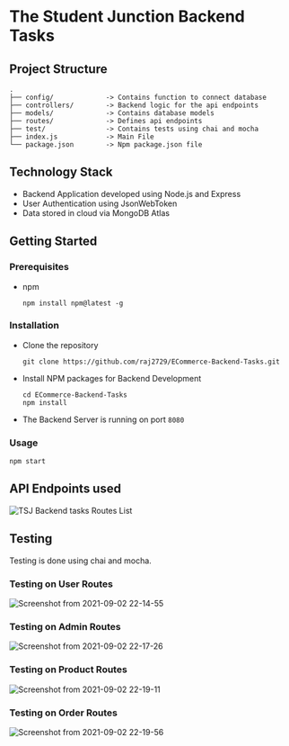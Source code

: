 # The Student Junction Backend Tasks

## Project Structure

```
.
├── config/             -> Contains function to connect database
├── controllers/        -> Backend logic for the api endpoints
├── models/             -> Contains database models
├── routes/             -> Defines api endpoints
├── test/               -> Contains tests using chai and mocha
├── index.js            -> Main File
└── package.json        -> Npm package.json file
```

## Technology Stack

- Backend Application developed using Node.js and Express
- User Authentication using JsonWebToken
- Data stored in cloud via MongoDB Atlas

<!-- GETTING STARTED -->

## Getting Started

### Prerequisites

- npm
  ```
  npm install npm@latest -g
  ```

### Installation

- Clone the repository
  ```
  git clone https://github.com/raj2729/ECommerce-Backend-Tasks.git
  ```
- Install NPM packages for Backend Development

  ```
  cd ECommerce-Backend-Tasks
  npm install

  ```

- The Backend Server is running on port `8080`

### Usage

```
npm start
```

## API Endpoints used
 
![TSJ Backend tasks Routes List](https://user-images.githubusercontent.com/68227858/131885090-7cfa6d17-8de3-47ab-bab3-5b88722f6726.jpg)


## Testing

Testing is done using chai and mocha.

### Testing on User Routes

![Screenshot from 2021-09-02 22-14-55](https://user-images.githubusercontent.com/68227858/131884070-f54aa70d-8bf6-47d5-aece-0c3c2459ee11.png)

### Testing on Admin Routes

![Screenshot from 2021-09-02 22-17-26](https://user-images.githubusercontent.com/68227858/131884397-610df081-2cc8-4222-9ae0-e9cf406100a0.png)

### Testing on Product Routes

![Screenshot from 2021-09-02 22-19-11](https://user-images.githubusercontent.com/68227858/131884651-db49fd24-561a-45b3-91a9-8577d8a64bca.png)

### Testing on Order Routes

![Screenshot from 2021-09-02 22-19-56](https://user-images.githubusercontent.com/68227858/131884786-04021c6c-0e15-4da5-9f59-fc68fedc199d.png)

